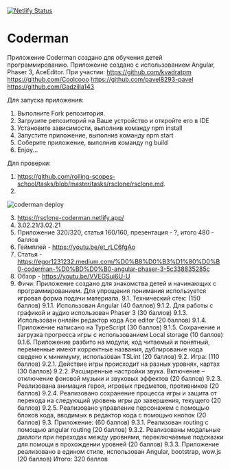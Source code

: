 [![Netlify Status](https://api.netlify.com/api/v1/badges/a1796c28-420b-44c5-b425-27e532a1e635/deploy-status)](https://app.netlify.com/sites/rsclone-coderman/deploys)


# Coderman


Приложение Coderman создано для обучения детей программированию. Приложеине создано с использованием Angular, Phaser 3, AceEditor.
При участии:
https://github.com/kvadratpm
https://github.com/Coolcooo
https://github.com/pavel8293-pavel
https://github.com/Gadzilla143

Для запуска приложения:
1. Выполните Fork репозитория.
2. Загрузите репозиторий на Ваше устройство и откройте его в IDE
3. Установите зависимости, выполнив команду npm install
4. Запустите приложение, выполнив команду npm start
5. Соберите приложение, выполнив команду ng build
6. Enjoy...

Для проверки:
1.	https://github.com/rolling-scopes-school/tasks/blob/master/tasks/rsclone/rsclone.md.
2.	
![coderman deploy](https://user-images.githubusercontent.com/65552333/106798091-8c3a5180-666e-11eb-81e0-eee479b7a95b.png)

3.	https://rsclone-coderman.netlify.app/
4.	3.02.21/3.02.21
5.	Приложение 320/320, статья 160/160, презентация - ?, итого 480 - баллов
6.	Геймплей - https://youtu.be/et_rLC6fgAo
7.	Статья - https://egor1231232.medium.com/%D0%B8%D0%B3%D1%80%D0%B0-coderman-%D0%BD%D0%B0-angular-phaser-3-5c338835285c
8.	Обзор - https://youtu.be/VVEGSui6U-U
9.	Фичи:
Приложение создано для знакомства детей и начинающих с программированием. Для упрощения понимания используется игровая форма подачи материала.
9.1.	Технический стек: (150 баллов)
9.1.1.	Использован Angular (40 баллов)
9.1.2.	Для работы с графикой и аудио использован Phaser 3 (30 баллов)
9.1.3.	Использован онлайн редактор кода Ace editor (20 баллов)
9.1.4.	Приложение написано на TypeScript (30 баллов)
9.1.5.	Сохранение и загрузка прогресса игры с использованием Local storage (10 баллов)
9.1.6.	Приложение разбито на модули, код читаемый и понятный, переменные имеют корректные названия, дублирование кода сведено к минимуму, использован TSLint (20 баллов)
9.2.	Игра: (110 баллов)
9.2.1.	Действие игры происходит на разных уровнях, картах (30 баллов)
9.2.2.	Расширенные настройки звука. Включение – отключение фоновой музыки и звуковых эффектов (20 баллов)
9.2.3.	Реализована анимация героя, игровых предметов, противников (20 баллов)
9.2.4.	Реализовано сохранение процесса игры и защита от перехода на следующий уровень игры до завершения, текущего (20 баллов)
9.2.5.	Реализовано управление персонажем с помощью блоков кода, вводимых в редактор кода с помощью кнопок (20 баллов)
9.3.	Приложение: (60 баллов)
9.3.1.	Реализован routing с помощью angular routing (20 баллов)
9.3.2.	Реализованы модальные диалоги при переходах между уровнями, переключаемые подсказки для помощи в прохождении уровней (20 баллов)
9.3.3.	Приложение реализовано в едином стиле, использован Angular, bootstrap, wow.js (20 баллов)
Итого: 320 баллов

